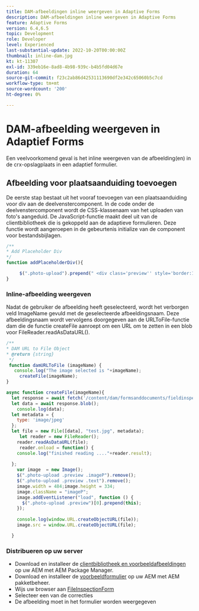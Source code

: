 ```yaml
---
title: DAM-afbeeldingen inline weergeven in Adaptive Forms
description: DAM-afbeeldingen inline weergeven in Adaptive Forms
feature: Adaptive Forms
version: 6.4,6.5
topic: Development
role: Developer
level: Experienced
last-substantial-update: 2022-10-20T00:00:00Z
thumbnail: inline-dam.jpg
kt: kt-11307
exl-id: 339eb16e-8ad8-4b98-939c-b4b5fd04d67e
duration: 64
source-git-commit: f23c2ab86d42531113690df2e342c65060b5c7cd
workflow-type: tm+mt
source-wordcount: '200'
ht-degree: 0%

---
```


# DAM-afbeelding weergeven in Adaptief Forms

Een veelvoorkomend geval is het inline weergeven van de afbeelding(en) in de crx-opslagplaats in een adaptief formulier.

## Afbeelding voor plaatsaanduiding toevoegen

De eerste stap bestaat uit het vooraf toevoegen van een plaatsaanduiding voor div aan de deelvenstercomponent. In de code onder de deelvenstercomponent wordt de CSS-klassenaam van het uploaden van foto&#39;s aangeduid. De JavaScript-functie maakt deel uit van de clientbibliotheek die is gekoppeld aan de adaptieve formulieren. Deze functie wordt aangeroepen in de gebeurtenis initialize van de component voor bestandsbijlagen.

```javascript
/**
* Add Placeholder Div
*/
function addPlaceholderDiv(){

     $(".photo-upload").prepend(" <div class='preview'' style='border:1px dotted;height:225px;width:175px;text-align:center'><br><br><div class='text'>The Image will appear here</div></div><br>");
}
```

### Inline-afbeelding weergeven

Nadat de gebruiker de afbeelding heeft geselecteerd, wordt het verborgen veld ImageName gevuld met de geselecteerde afbeeldingsnaam. Deze afbeeldingsnaam wordt vervolgens doorgegeven aan de URLToFile-functie dam die de functie createFile aanroept om een URL om te zetten in een blob voor FileReader.readAsDataURL().

```javascript
/**
* DAM URL to File Object
* @return {string} 
 */
 function damURLToFile (imageName) {
   console.log("The image selected is "+imageName);
     createFile(imageName);
}
```

```javascript
async function createFile(imageName){
  let response = await fetch('/content/dam/formsanddocuments/fieldinspection/images/'+imageName);
  let data = await response.blob();
    console.log(data);
  let metadata = {
    type: 'image/jpeg'
  };
  let file = new File([data], "test.jpg", metadata);
     let reader = new FileReader();
    reader.readAsDataURL(file);
     reader.onload = function() {
    console.log("finished reading ...."+reader.result);
    
  };
    var image  = new Image();
    $(".photo-upload .preview .imageP").remove();
    $(".photo-upload .preview .text").remove();
    image.width = 484;image.height = 334;
    image.className = "imageP";
    image.addEventListener("load", function () {
      $(".photo-upload .preview")[0].prepend(this);
    });
    
    console.log(window.URL.createObjectURL(file));
    image.src = window.URL.createObjectURL(file);

  }
```

### Distribueren op uw server

* Download en installeer de [clientbibliotheek en voorbeeldafbeeldingen](assets/InlineDAMImage.zip) op uw AEM met AEM Package Manager.
* Download en installeer de [voorbeeldformulier](assets/FieldInspectionForm.zip) op uw AEM met AEM pakketbeheer.
* Wijs uw browser aan [FileInspectionForm](http://localhost:4502/content/dam/formsanddocuments/fieldinspection/fieldinspection/jcr:content?wcmmode=disabled)
* Selecteer een van de correcties
* De afbeelding moet in het formulier worden weergegeven
